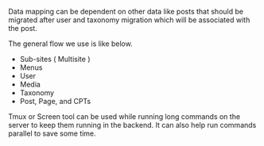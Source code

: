 Data mapping can be dependent on other data like posts that should be migrated after user and taxonomy migration which will be associated with the post.

The general flow we use is like below.

- Sub-sites ( Multisite )
- Menus
- User
- Media
- Taxonomy
- Post, Page, and CPTs

Tmux or Screen tool can be used while running long commands on the server to keep them running in the backend. It can also help run commands parallel to save some time.